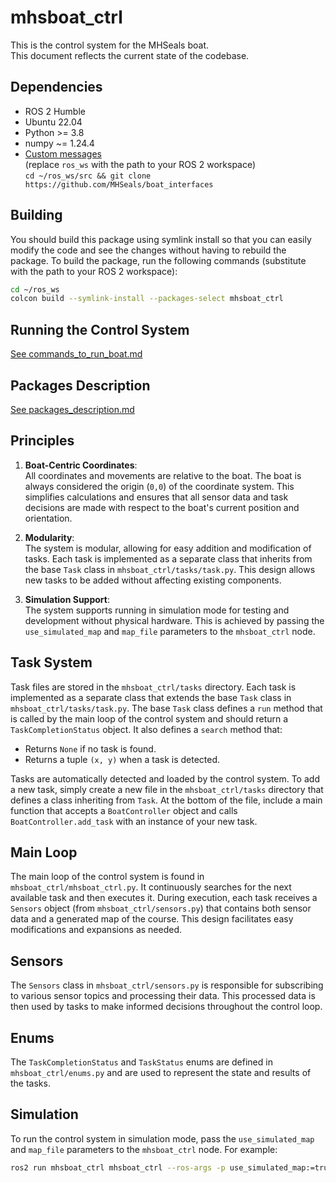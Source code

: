 # mhsboat_ctrl

This is the control system for the MHSeals boat.  
This document reflects the current state of the codebase.

## Dependencies

- ROS 2 Humble
- Ubuntu 22.04
- Python >= 3.8
- numpy ~= 1.24.4
- [Custom messages](https://github.com/MHSeals/boat_interfaces)  
  (replace `ros_ws` with the path to your ROS 2 workspace)  
  `cd ~/ros_ws/src && git clone https://github.com/MHSeals/boat_interfaces`

## Building

You should build this package using symlink install so that you can easily modify the code and see the changes without having to rebuild the package. To build the package, run the following commands (substitute with the path to your ROS 2 workspace):

```bash
cd ~/ros_ws
colcon build --symlink-install --packages-select mhsboat_ctrl
```

## Running the Control System

[See commands_to_run_boat.md](./commands_to_run_boat.md)

## Packages Description

[See packages_description.md](./packages_description.md)

## Principles

1. **Boat-Centric Coordinates**:  
   All coordinates and movements are relative to the boat. The boat is always considered the origin (`0,0`) of the coordinate system. This simplifies calculations and ensures that all sensor data and task decisions are made with respect to the boat's current position and orientation.

2. **Modularity**:  
   The system is modular, allowing for easy addition and modification of tasks. Each task is implemented as a separate class that inherits from the base `Task` class in `mhsboat_ctrl/tasks/task.py`. This design allows new tasks to be added without affecting existing components.

3. **Simulation Support**:  
   The system supports running in simulation mode for testing and development without physical hardware. This is achieved by passing the `use_simulated_map` and `map_file` parameters to the `mhsboat_ctrl` node.

## Task System

Task files are stored in the `mhsboat_ctrl/tasks` directory. Each task is implemented as a separate class that extends the base `Task` class in `mhsboat_ctrl/tasks/task.py`. The base `Task` class defines a `run` method that is called by the main loop of the control system and should return a `TaskCompletionStatus` object. It also defines a `search` method that:

- Returns `None` if no task is found.
- Returns a tuple `(x, y)` when a task is detected.

Tasks are automatically detected and loaded by the control system. To add a new task, simply create a new file in the `mhsboat_ctrl/tasks` directory that defines a class inheriting from `Task`. At the bottom of the file, include a main function that accepts a `BoatController` object and calls `BoatController.add_task` with an instance of your new task.

## Main Loop

The main loop of the control system is found in `mhsboat_ctrl/mhsboat_ctrl.py`. It continuously searches for the next available task and then executes it. During execution, each task receives a `Sensors` object (from `mhsboat_ctrl/sensors.py`) that contains both sensor data and a generated map of the course. This design facilitates easy modifications and expansions as needed.

## Sensors

The `Sensors` class in `mhsboat_ctrl/sensors.py` is responsible for subscribing to various sensor topics and processing their data. This processed data is then used by tasks to make informed decisions throughout the control loop.

## Enums

The `TaskCompletionStatus` and `TaskStatus` enums are defined in `mhsboat_ctrl/enums.py` and are used to represent the state and results of the tasks.

## Simulation

To run the control system in simulation mode, pass the `use_simulated_map` and `map_file` parameters to the `mhsboat_ctrl` node. For example:

```bash
ros2 run mhsboat_ctrl mhsboat_ctrl --ros-args -p use_simulated_map:=true -p map_file:=src/mhsboat_ctrl/maps/taskone.yaml
```
